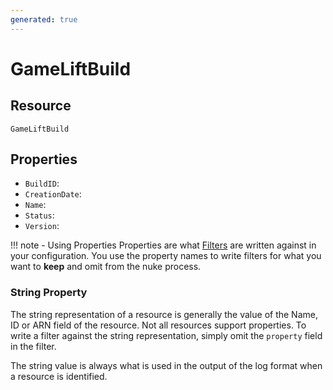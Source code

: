```yaml
---
generated: true
---
```


# GameLiftBuild


## Resource

```text
GameLiftBuild
```

## Properties


- `BuildID`: 
- `CreationDate`: 
- `Name`: 
- `Status`: 
- `Version`: 

!!! note - Using Properties
    Properties are what [Filters](../config-filtering.md) are written against in your configuration. You use the property
    names to write filters for what you want to **keep** and omit from the nuke process.

### String Property

The string representation of a resource is generally the value of the Name, ID or ARN field of the resource. Not all
resources support properties. To write a filter against the string representation, simply omit the `property` field in
the filter.

The string value is always what is used in the output of the log format when a resource is identified.

